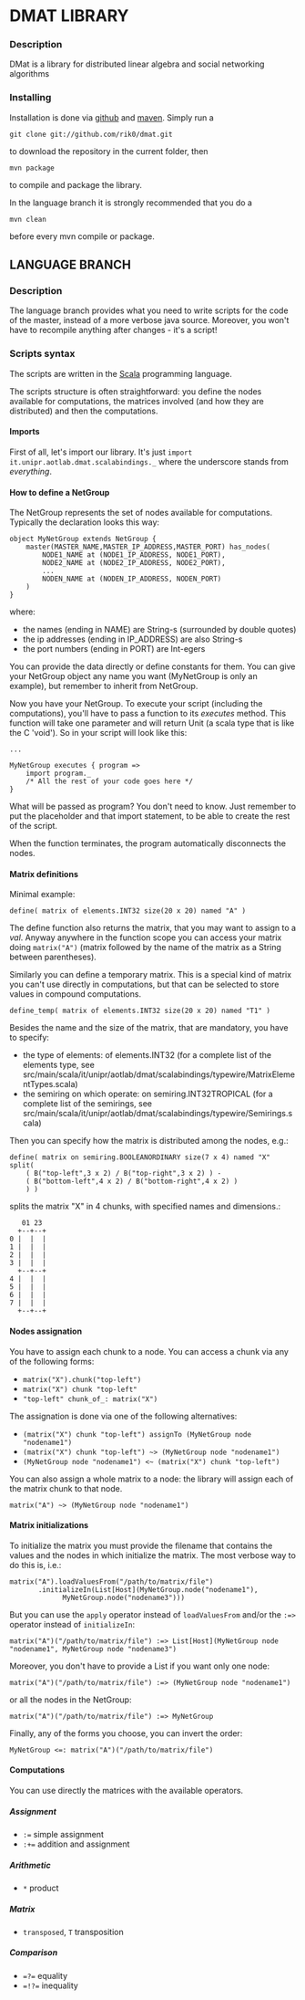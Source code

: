 DMAT LIBRARY
============

### Description

DMat is a library for distributed linear algebra and social networking algorithms

### Installing

Installation is done via [github](https://github.com) and [maven](http://maven.apache.org).
Simply run a

	git clone git://github.com/rik0/dmat.git

to download the repository in the current folder, then

	mvn package

to compile and package the library.

In the language branch it is strongly recommended that you do a 

	mvn clean

before every mvn compile or package.


LANGUAGE BRANCH
---------------

### Description

The language branch provides what you need to write scripts for the code of the master,
instead of a more verbose java source.
Moreover, you won't have to recompile anything after changes - it's a script!

### Scripts syntax

The scripts are written in the [Scala](http://www.scala-lang.org/) programming language.

The scripts structure is often straightforward: you define the nodes available for computations,
the matrices involved (and how they are distributed) and then the computations.

#### Imports

First of all, let's import our library. It's just
`import it.unipr.aotlab.dmat.scalabindings._`
where the underscore stands from *everything*.

#### How to define a NetGroup

The NetGroup represents the set of nodes available for computations.
Typically the declaration looks this way:

	object MyNetGroup extends NetGroup {
		master(MASTER_NAME,MASTER_IP_ADDRESS,MASTER_PORT) has_nodes(
			NODE1_NAME at (NODE1_IP_ADDRESS, NODE1_PORT),
			NODE2_NAME at (NODE2_IP_ADDRESS, NODE2_PORT),
			...
			NODEN_NAME at (NODEN_IP_ADDRESS, NODEN_PORT)
		)
	}

where:

- the names (ending in NAME) are String-s (surrounded by double quotes)
- the ip addresses (ending in IP\_ADDRESS) are also String-s
- the port numbers (ending in PORT) are Int-egers

You can provide the data directly or define constants for them.
You can give your NetGroup object any name you want (MyNetGroup is only an example),
but remember to inherit from NetGroup.

Now you have your NetGroup. To execute your script (including the computations),
you'll have to pass a function to its *executes* method.
This function will take one parameter and will return Unit (a scala type that is like the C 'void').
So in your script will look like this:

	...	

	MyNetGroup executes { program =>
		import program._
		/* All the rest of your code goes here */
	}

What will be passed as program? You don't need to know.
Just remember to put the placeholder and that import statement,
to be able to create the rest of the script.

When the function terminates, the program automatically disconnects the nodes.

#### Matrix definitions

Minimal example:

	define( matrix of elements.INT32 size(20 x 20) named "A" )


The define function also returns the matrix, that you may want to assign to a *val*.
Anyway anywhere in the function scope you can access your matrix doing `matrix("A")`
(matrix followed by the name of the matrix as a String between parentheses).

Similarly you can define a temporary matrix. This is a special kind of matrix you
can't use directly in computations, but that can be selected to store values in compound computations.

	define_temp( matrix of elements.INT32 size(20 x 20) named "T1" )


Besides the name and the size of the matrix, that are mandatory, you have to specify:

- the type of elements: of elements.INT32 (for a complete list of the elements type, see src/main/scala/it/unipr/aotlab/dmat/scalabindings/typewire/MatrixElementTypes.scala)
- the semiring on which operate: on semiring.INT32TROPICAL (for a complete list of the semirings, see src/main/scala/it/unipr/aotlab/dmat/scalabindings/typewire/Semirings.scala)

Then you can specify how the matrix is distributed among the nodes, e.g.:

	define( matrix on semiring.BOOLEANORDINARY size(7 x 4) named "X" split(
		( B("top-left",3 x 2) / B("top-right",3 x 2) ) -
		( B("bottom-left",4 x 2) / B("bottom-right",4 x 2) )
		) )

splits the matrix "X" in 4 chunks, with specified names and dimensions.:

	   01 23 
	  +--+--+
	0 |  |  |
	1 |  |  |
	2 |  |  |
	3 |  |  |
	  +--+--+
	4 |  |  |
	5 |  |  |
	6 |  |  |
	7 |  |  |
	  +--+--+

#### Nodes assignation

You have to assign each chunk to a node.
You can access a chunk via any of the following forms:

- `matrix("X").chunk("top-left")`
- `matrix("X") chunk "top-left"`
- `"top-left" chunk_of_: matrix("X")`

The assignation is done via one of the following alternatives:

- `(matrix("X") chunk "top-left") assignTo (MyNetGroup node "nodename1")`
- `(matrix("X") chunk "top-left") ~> (MyNetGroup node "nodename1")`
- `(MyNetGroup node "nodename1") <~ (matrix("X") chunk "top-left")` 

You can also assign a whole matrix to a node: the library will assign each of the matrix chunk to that node.

	matrix("A") ~> (MyNetGroup node "nodename1")

#### Matrix initializations

To initialize the matrix you must provide the filename that contains the values and the nodes in which initialize the matrix.
The most verbose way to do this is, i.e.:

	matrix("A").loadValuesFrom("/path/to/matrix/file")
		   .initializeIn(List[Host](MyNetGroup.node("nodename1"), 
				 MyNetGroup.node("nodename3")))

But you can use the `apply` operator instead of `loadValuesFrom` and/or the `:=>` operator instead of `initializeIn`:
	
	matrix("A")("/path/to/matrix/file") :=> List[Host](MyNetGroup node "nodename1", MyNetGroup node "nodename3")

Moreover, you don't have to provide a List if you want only one node:
	
	matrix("A")("/path/to/matrix/file") :=> (MyNetGroup node "nodename1")

or all the nodes in the NetGroup:
	
	matrix("A")("/path/to/matrix/file") :=> MyNetGroup

Finally, any of the forms you choose, you can invert the order:

	MyNetGroup <=: matrix("A")("/path/to/matrix/file")

#### Computations

You can use directly the matrices with the available operators.

##### Assignment

- `:=` simple assignment
- `:+=` addition and assignment

##### Arithmetic

- `*` product

##### Matrix

- `transposed`, `T` transposition

##### Comparison

- `=?=` equality
- `=!?=` inequality



